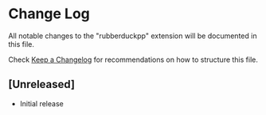 # Change Log

All notable changes to the "rubberduckpp" extension will be documented in this file.

Check [Keep a Changelog](http://keepachangelog.com/) for recommendations on how to structure this file.

## [Unreleased]

- Initial release